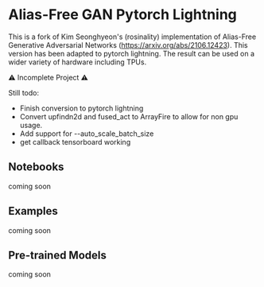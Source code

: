 # Alias-Free GAN Pytorch Lightning

This is a fork of Kim Seonghyeon's (rosinality) implementation of Alias-Free Generative Adversarial Networks (https://arxiv.org/abs/2106.12423). This version has been adapted to pytorch lightning. The result can be used on a wider variety of hardware including TPUs.

⚠️ Incomplete Project ⚠️

Still todo:

- Finish conversion to pytorch lightning
- Convert upfindn2d and fused_act to ArrayFire to allow for non gpu usage.
- Add support for --auto_scale_batch_size
- get callback tensorboard working

## Notebooks

coming soon

## Examples

coming soon

## Pre-trained Models

coming soon
